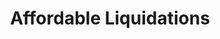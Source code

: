 ---
title: "Affordable Liquidations"
url: /hanover-township/affordable-liquidations/
shop: Kramladen
---